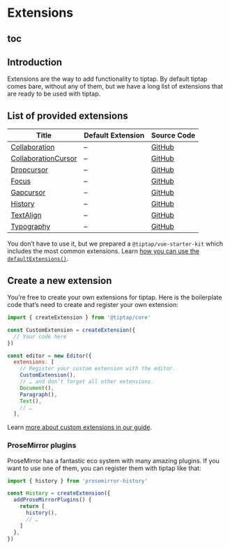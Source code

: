 # Extensions

## toc

## Introduction
Extensions are the way to add functionality to tiptap. By default tiptap comes bare, without any of them, but we have a long list of extensions that are ready to be used with tiptap.

## List of provided extensions
| Title                                                       | Default Extension | Source Code                                                                                            |
| ----------------------------------------------------------- | ----------------- | ------------------------------------------------------------------------------------------------------ |
| [Collaboration](/api/extensions/collaboration)              | –                 | [GitHub](https://github.com/ueberdosis/tiptap-next/blob/main/packages/extension-collaboration/)        |
| [CollaborationCursor](/api/extensions/collaboration-cursor) | –                 | [GitHub](https://github.com/ueberdosis/tiptap-next/blob/main/packages/extension-collaboration-cursor/) |
| [Dropcursor](/api/extensions/dropcursor)                    | –                 | [GitHub](https://github.com/ueberdosis/tiptap-next/blob/main/packages/extension-dropcursor/)           |
| [Focus](/api/extensions/focus)                              | –                 | [GitHub](https://github.com/ueberdosis/tiptap-next/blob/main/packages/extension-focus/)                |
| [Gapcursor](/api/extensions/gapcursor)                      | –                 | [GitHub](https://github.com/ueberdosis/tiptap-next/blob/main/packages/extension-gapcursor/)            |
| [History](/api/extensions/history)                          | –                 | [GitHub](https://github.com/ueberdosis/tiptap-next/blob/main/packages/extension-history/)              |
| [TextAlign](/api/extensions/text-align)                     | –                 | [GitHub](https://github.com/ueberdosis/tiptap-next/blob/main/packages/extension-text-align/)           |
| [Typography](/api/extensions/typography)                    | –                 | [GitHub](https://github.com/ueberdosis/tiptap-next/blob/main/packages/extension-typography/)           |

You don’t have to use it, but we prepared a `@tiptap/vue-starter-kit` which includes the most common extensions. Learn [how you can use the `defaultExtensions()`](/examples/basic).

## Create a new extension
You’re free to create your own extensions for tiptap. Here is the boilerplate code that’s need to create and register your own extension:

```js
import { createExtension } from '@tiptap/core'

const CustomExtension = createExtension({
  // Your code here
})

const editor = new Editor({
  extensions: [
    // Register your custom extension with the editor.
    CustomExtension(),
    // … and don’t forget all other extensions.
    Document(),
    Paragraph(),
    Text(),
    // …
  ],
```

Learn [more about custom extensions in our guide](/guide/build-custom-extensions).

### ProseMirror plugins
ProseMirror has a fantastic eco system with many amazing plugins. If you want to use one of them, you can register them with tiptap like that:

```js
import { history } from 'prosemirror-history'

const History = createExtension({
  addProseMirrorPlugins() {
    return [
      history(),
      // …
    ]
  },
})
```
